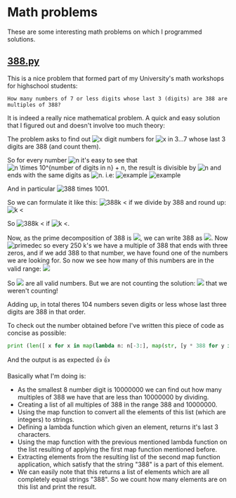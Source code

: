 # Math problems

These are some interesting math problems on which I programmed solutions.

## [388.py](http://github.com/novalic/mathProblems/388.py)

This is a nice problem that formed part of my University's math workshops for highschool students:
```
How many numbers of 7 or less digits whose last 3 (digits) are 388 are multiples of 388?
```
It is indeed a really nice mathematical problem.
A quick and easy solution that I figured out and doesn't involve too much theory:

The problem asks to find out ![x](http://github.com/novalic/mathProblems/x.png) digit numbers for ![x in 3...7](http://github.com/novalic/mathProblems/xin37.png) whose last 3 digits are 388 (and count them).

So for every number ![n](http://github.com/novalic/mathProblems/n.png) it's easy to see that ![n \times 10^{number of digits in n} + n](http://github.com/novalic/mathProblems/ndigits.png), the result is divisible by ![n](http://github.com/novalic/mathProblems/n.png) and ends with the same digits as ![n](http://github.com/novalic/mathProblems/n.png).
i.e: 
![example](http://github.com/novalic/mathProblems/ex1.png)
![example](http://github.com/novalic/mathProblems/ex2.png)

And in particular ![388 times 1001](http://github.com/novalic/mathProblems/388times.png).

So we can formulate it like this:
![388k < ](http://github.com/novalic/mathProblems/388kless.png)
if we divide by 388 and round up:
![k < ](http://github.com/novalic/mathProblems/kless.png)

So ![388k < ](http://github.com/novalic/mathProblems/388kless.png) if ![k < ](http://github.com/novalic/mathProblems/kless.png).

Now, as the prime decomposition of 388 is ![](http://github.com/novalic/mathProblems/2297.png), we can write 388 as ![](http://github.com/novalic/mathProblems/388k.png).
Now ![primedec](http://github.com/novalic/mathProblems/497.png) so every 250 k's we have a multiple of 388 that ends with three zeros, and if we add 388 to that number, we have found one of the numbers we are looking for.
So now we see how many of this numbers are in the valid range:
![](http://github.com/novalic/mathProblems/103.png)

So ![](http://github.com/novalic/mathProblems/sols.png) are all valid numbers. But we are not counting the solution: ![](http://github.com/novalic/mathProblems/388.png) that we weren't counting!

Adding up, in total theres 104 numbers seven digits or less whose last three digits are 388 in that order. 


To check out the number obtained before I've written this piece of code as concise as possible:

```python
print (len([ x for x in map(lambda n: n[-3:], map(str, [y * 388 for y in range(1, int(10000000/388))])) if "388" in x ]))
```

And the output is as expected :+1: :+1:

Basically what I'm doing is:

- As the smallest 8 number digit is 10000000 we can find out how many multiples of 388 we have that are less than 10000000 by dividing.
- Creating a list of all multiples of 388 in the range 388 and 10000000.
- Using the map function to convert all the elements of this list (which are integers) to strings.
- Defining a lambda function which given an element, returns it's last 3 characters.
- Using the map function with the previous mentioned lambda function on the list resulting of applying the first map function mentioned before.
- Extracting elements from the resulting list of the second map function application, which satisfy that the string "388" is a part of this element.
- We can easily note that this returns a list of elements which are all completely equal strings "388". So we count how many elements are on this list and print the result.


